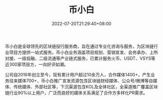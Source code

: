 ﻿---
weight: 
title: "币小白"
description: "币小白是全球领先的区块链投行服务商，旨在通过专业化咨询与服务，为区块链行业项目方提供一站式服务。"
date: 2022-07-20T21:29:40+08:00
lastmod: 2022-07-20T15:15:40+08:00
draft: false
authors: ["Cindy"]
featuredImage: "bixiaobai.png"
link: "https://www.bixiaobai.com/"
tags: ["元宇宙资讯","币小白"]
categories: ["navigation"]
navigation: ["元宇宙资讯"]
lightgallery: true
toc: true
pinned: false
recommend: false
recommend1: false
---
币小白是全球领先的区块链投行服务商，旨在通过专业化咨询与服务，为区块链行业项目方提供一站式服务。币小白业务涵盖项目规划、营销宣发、会务承办、上所对接、一级投融、二级流通等产业链式服务，已累计服务火币、USDT、VSYS等近300家项目方，一向好评如潮。

 公司自2016年创立至今，现有累计用户超过10余万人，合作媒体1400+，产生业务往来媒体700+，币小白推广宣发资源包含区块链财经媒体、公众号/微博等自媒体、传统媒体、外部社区等，下沉渠道包含KOL及全体社区，全渠道推广覆盖区块链行业90%以上用户，广泛而良好的媒体关系满足了合作方多样化PR需求。